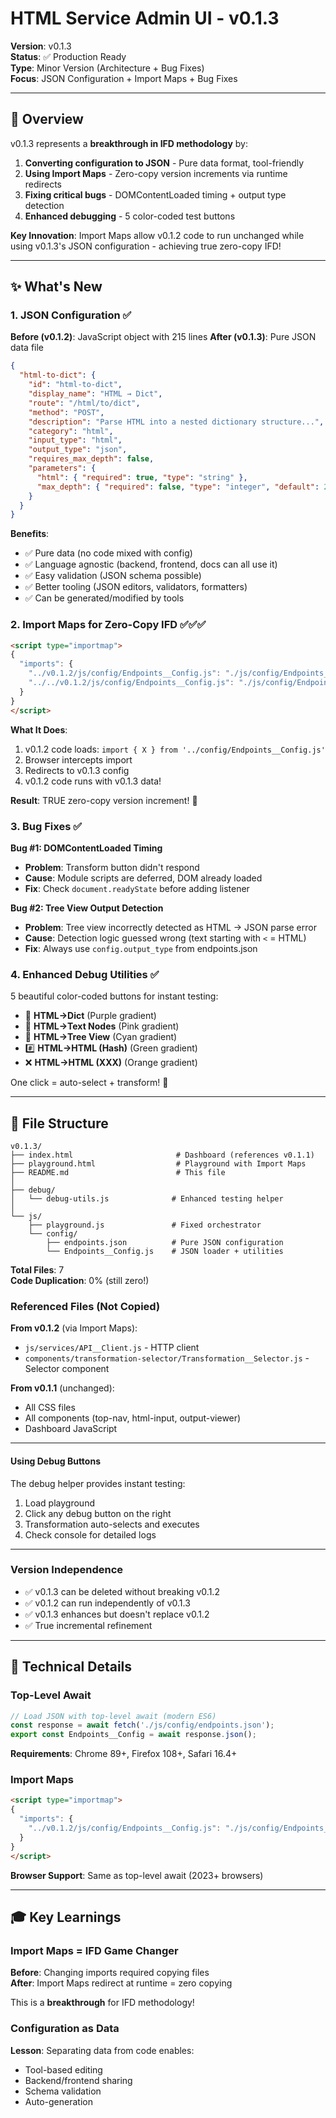 # HTML Service Admin UI - v0.1.3

**Version**: v0.1.3  
**Status**: ✅ Production Ready  
**Type**: Minor Version (Architecture + Bug Fixes)  
**Focus**: JSON Configuration + Import Maps + Bug Fixes

---

## 🎯 Overview

v0.1.3 represents a **breakthrough in IFD methodology** by:

1. **Converting configuration to JSON** - Pure data format, tool-friendly
2. **Using Import Maps** - Zero-copy version increments via runtime redirects
3. **Fixing critical bugs** - DOMContentLoaded timing + output type detection
4. **Enhanced debugging** - 5 color-coded test buttons

**Key Innovation**: Import Maps allow v0.1.2 code to run unchanged while using v0.1.3's JSON configuration - achieving true zero-copy IFD!

---

## ✨ What's New

### 1. JSON Configuration ✅
**Before (v0.1.2)**: JavaScript object with 215 lines
**After (v0.1.3)**: Pure JSON data file

```json
{
  "html-to-dict": {
    "id": "html-to-dict",
    "display_name": "HTML → Dict",
    "route": "/html/to/dict",
    "method": "POST",
    "description": "Parse HTML into a nested dictionary structure...",
    "category": "html",
    "input_type": "html",
    "output_type": "json",
    "requires_max_depth": false,
    "parameters": {
      "html": { "required": true, "type": "string" },
      "max_depth": { "required": false, "type": "integer", "default": 256 }
    }
  }
}
```

**Benefits**:
- ✅ Pure data (no code mixed with config)
- ✅ Language agnostic (backend, frontend, docs can all use it)
- ✅ Easy validation (JSON schema possible)
- ✅ Better tooling (JSON editors, validators, formatters)
- ✅ Can be generated/modified by tools

### 2. Import Maps for Zero-Copy IFD ✅✅✅

```html
<script type="importmap">
{
  "imports": {
    "../v0.1.2/js/config/Endpoints__Config.js": "./js/config/Endpoints__Config.js",
    "../../v0.1.2/js/config/Endpoints__Config.js": "./js/config/Endpoints__Config.js"
  }
}
</script>
```

**What It Does**:
1. v0.1.2 code loads: `import { X } from '../config/Endpoints__Config.js'`
2. Browser intercepts import
3. Redirects to v0.1.3 config
4. v0.1.2 code runs with v0.1.3 data!

**Result**: TRUE zero-copy version increment! 🎉

### 3. Bug Fixes ✅

**Bug #1: DOMContentLoaded Timing**
- **Problem**: Transform button didn't respond
- **Cause**: Module scripts are deferred, DOM already loaded
- **Fix**: Check `document.readyState` before adding listener

**Bug #2: Tree View Output Detection**  
- **Problem**: Tree view incorrectly detected as HTML → JSON parse error
- **Cause**: Detection logic guessed wrong (text starting with `<` = HTML)
- **Fix**: Always use `config.output_type` from endpoints.json

### 4. Enhanced Debug Utilities ✅

5 beautiful color-coded buttons for instant testing:
- 📘 **HTML→Dict** (Purple gradient)
- 📝 **HTML→Text Nodes** (Pink gradient)
- 🌳 **HTML→Tree View** (Cyan gradient)
- #️⃣ **HTML→HTML (Hash)** (Green gradient)
- ❌ **HTML→HTML (XXX)** (Orange gradient)

One click = auto-select + transform! 🚀

---

## 📁 File Structure

```
v0.1.3/
├── index.html                       # Dashboard (references v0.1.1)
├── playground.html                  # Playground with Import Maps
├── README.md                        # This file
│
├── debug/
│   └── debug-utils.js              # Enhanced testing helper
│
└── js/
    ├── playground.js               # Fixed orchestrator
    └── config/
        ├── endpoints.json          # Pure JSON configuration
        └── Endpoints__Config.js    # JSON loader + utilities
```

**Total Files**: 7  
**Code Duplication**: 0% (still zero!)

### Referenced Files (Not Copied)

**From v0.1.2** (via Import Maps):
- `js/services/API__Client.js` - HTTP client
- `components/transformation-selector/Transformation__Selector.js` - Selector component

**From v0.1.1** (unchanged):
- All CSS files
- All components (top-nav, html-input, output-viewer)
- Dashboard JavaScript

---

#### Using Debug Buttons

The debug helper provides instant testing:

1. Load playground
2. Click any debug button on the right
3. Transformation auto-selects and executes
4. Check console for detailed logs

---

### Version Independence

- ✅ v0.1.3 can be deleted without breaking v0.1.2
- ✅ v0.1.2 can run independently of v0.1.3
- ✅ v0.1.3 enhances but doesn't replace v0.1.2
- ✅ True incremental refinement

---

## 🔧 Technical Details

### Top-Level Await

```javascript
// Load JSON with top-level await (modern ES6)
const response = await fetch('./js/config/endpoints.json');
export const Endpoints__Config = await response.json();
```

**Requirements**: Chrome 89+, Firefox 108+, Safari 16.4+

### Import Maps

```html
<script type="importmap">
{
  "imports": {
    "../v0.1.2/js/config/Endpoints__Config.js": "./js/config/Endpoints__Config.js"
  }
}
</script>
```

**Browser Support**: Same as top-level await (2023+ browsers)

---

## 🎓 Key Learnings

### Import Maps = IFD Game Changer

**Before**: Changing imports required copying files  
**After**: Import Maps redirect at runtime = zero copying  

This is a **breakthrough** for IFD methodology!

### Configuration as Data

**Lesson**: Separating data from code enables:
- Tool-based editing
- Backend/frontend sharing
- Schema validation
- Auto-generation
